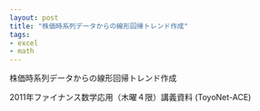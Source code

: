 ```yaml
---
layout: post
title: "株価時系列データからの線形回帰トレンド作成"
tags:
- excel
- math
---
```

株価時系列データからの線形回帰トレンド作成

2011年ファイナンス数学応用（木曜４限）講義資料 (ToyoNet-ACE)
